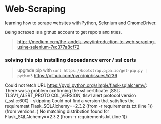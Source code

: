 # Web-Scraping

learning how to scrape websites with Python, Selenium and ChromeDriver. 

Being scraped is a github account to get repo's and titles.

> https://medium.com/the-andela-way/introduction-to-web-scraping-using-selenium-7ec377a8cf72

### solving this pip installing dependancy error / ssl certs
> upgrade pip with `curl https://bootstrap.pypa.io/get-pip.py | python3`
> https://github.com/pypa/pip/issues/5236

Could not fetch URL https://pypi.python.org/simple/flask-sqlalchemy/: There was a problem confirming the ssl certificate: [SSL: TLSV1_ALERT_PROTO
COL_VERSION] tlsv1 alert protocol version (_ssl.c:600) - skipping
  Could not find a version that satisfies the requirement Flask_SQLAlchemy==2.3.2 (from -r requirements.txt (line 1)) (from versions: )
No matching distribution found for Flask_SQLAlchemy==2.3.2 (from -r requirements.txt (line 1))
